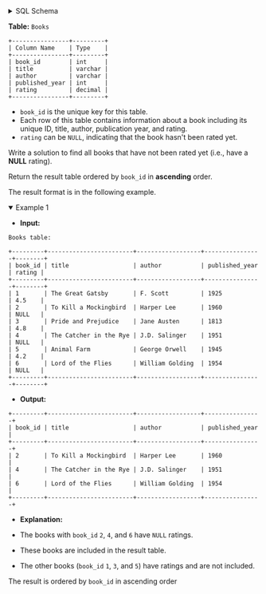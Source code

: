 <details>
<summary> SQL Schema</summary>

```sql
DROP TABLE IF EXISTS Books;

CREATE TABLE IF NOT EXISTS
  Books (book_id int, title varchar(255), author varchar(100), published_year int, rating decimal(3,1));

INSERT INTO
  Books 
VALUES
  ('1', 'The Great Gatsby', 'F. Scott', '1925', '4.5'),
  ('2', 'To Kill a Mockingbird', 'Harper Lee', '1960', NULL),
  ('3', 'Pride and Prejudice', 'Jane Austen', '1813', '4.8'),
  ('4', 'The Catcher in the Rye', 'J.D. Salinger', '1951', NULL),
  ('5', 'Animal Farm', 'George Orwell', '1945', '4.2'),
  ('6', 'Lord of the Flies', 'William Golding', '1954', NULL);
```

</details>

**Table:** `Books`

```
+----------------+---------+
| Column Name    | Type    |
+----------------+---------+
| book_id        | int     |
| title          | varchar |
| author         | varchar |
| published_year | int     |
| rating         | decimal |
+----------------+---------+
```

- `book_id` is the unique key for this table.
- Each row of this table contains information about a book including its unique ID, title, author, publication year, and rating.
- `rating` can be `NULL`, indicating that the book hasn't been rated yet.

Write a solution to find all books that have not been rated yet (i.e., have a **NULL** rating).

Return the result table ordered by `book_id` in **ascending** order.

The result format is in the following example.

<details open>
<summary> Example 1</summary>

- **Input:** 

```
Books table:

+---------+------------------------+------------------+----------------+--------+
| book_id | title                  | author           | published_year | rating |
+---------+------------------------+------------------+----------------+--------+
| 1       | The Great Gatsby       | F. Scott         | 1925           | 4.5    |
| 2       | To Kill a Mockingbird  | Harper Lee       | 1960           | NULL   |
| 3       | Pride and Prejudice    | Jane Austen      | 1813           | 4.8    |
| 4       | The Catcher in the Rye | J.D. Salinger    | 1951           | NULL   |
| 5       | Animal Farm            | George Orwell    | 1945           | 4.2    |
| 6       | Lord of the Flies      | William Golding  | 1954           | NULL   |
+---------+------------------------+------------------+----------------+--------+
```

- **Output:** 

```
+---------+------------------------+------------------+----------------+
| book_id | title                  | author           | published_year |
+---------+------------------------+------------------+----------------+
| 2       | To Kill a Mockingbird  | Harper Lee       | 1960           |
| 4       | The Catcher in the Rye | J.D. Salinger    | 1951           |
| 6       | Lord of the Flies      | William Golding  | 1954           |
+---------+------------------------+------------------+----------------+
```

- **Explanation:** 

- The books with `book_id` `2`, `4`, and `6` have `NULL` ratings.
- These books are included in the result table.
- The other books (`book_id` `1`, `3`, and `5`) have ratings and are not included.

The result is ordered by `book_id` in ascending order

</details>

